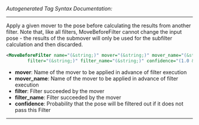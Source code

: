 <!-- THIS IS AN AUTOGENERATED FILE: Don't edit it directly, instead change the schema definition in the code itself. -->

_Autogenerated Tag Syntax Documentation:_

---
Apply a given mover to the pose before calculating the results from another filter. Note that, like all filters, MoveBeforeFilter cannot change the input pose - the results of the submover will only be used for the subfilter calculation and then discarded.

```xml
<MoveBeforeFilter name="(&string;)" mover="(&string;)" mover_name="(&string;)"
        filter="(&string;)" filter_name="(&string;)" confidence="(1.0 &real;)" />
```

-   **mover**: Name of the mover to be applied in advance of filter execution
-   **mover_name**: Name of the mover to be applied in advance of filter execution
-   **filter**: Filter succeeded by the mover
-   **filter_name**: Filter succeeded by the mover
-   **confidence**: Probability that the pose will be filtered out if it does not pass this Filter

---
